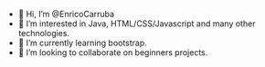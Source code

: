 - 👋 Hi, I’m @EnricoCarruba
- 👀 I’m interested in Java, HTML/CSS/Javascript and many other technologies.
- 🌱 I’m currently learning bootstrap. 
- 💞️ I’m looking to collaborate on beginners projects.

<!---
EnricoCarruba/EnricoCarruba is a ✨ special ✨ repository because its `README.md` (this file) appears on your GitHub profile.
You can click the Preview link to take a look at your changes.
--->
